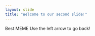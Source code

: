 ```yaml
---
layout: slide
title: "Welcome to our second slide!"
---
```

Best MEME
Use the left arrow to go back!
